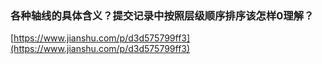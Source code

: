 ### 各种轴线的具体含义？提交记录中按照层级顺序排序该怎样0理解？
[https://www.jianshu.com/p/d3d575799ff3](https://www.jianshu.com/p/d3d575799ff3)

